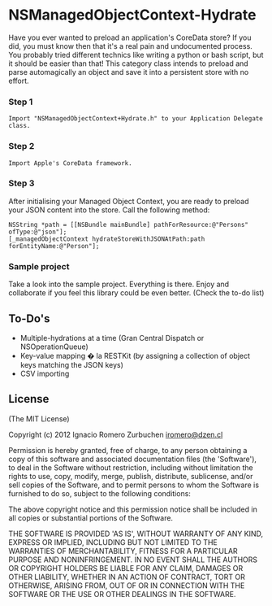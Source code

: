 NSManagedObjectContext-Hydrate
==============================

Have you ever wanted to preload an application's CoreData store?
If you did, you must know then that it's a real pain and undocumented process. You probably tried different technics like writing a python or bash script, but it should be easier than that!
This category class intends to preload and parse automagically an object and save it into a persistent store with no effort.

### Step 1
```
Import "NSManagedObjectContext+Hydrate.h" to your Application Delegate class.
```

### Step 2
```
Import Apple's CoreData framework.
```

### Step 3
After initialising your Managed Object Context, you are ready to preload your JSON content into the store.
Call the following method:
```
NSString *path = [[NSBundle mainBundle] pathForResource:@"Persons" ofType:@"json"];
[_managedObjectContext hydrateStoreWithJSONAtPath:path forEntityName:@"Person"];
```

### Sample project
Take a look into the sample project. Everything is there.
Enjoy and collaborate if you feel this library could be even better. (Check the to-do list)

## To-Do's
- Multiple-hydrations at a time (Gran Central Dispatch or NSOperationQueue)
- Key-value mapping � la RESTKit (by assigning a collection of object keys matching the JSON keys)
- CSV importing


## License
(The MIT License)

Copyright (c) 2012 Ignacio Romero Zurbuchen <iromero@dzen.cl>

Permission is hereby granted, free of charge, to any person obtaining a copy of this software and associated documentation files (the 'Software'), to deal in the Software without restriction, including without limitation the rights to use, copy, modify, merge, publish, distribute, sublicense, and/or sell copies of the Software, and to permit persons to whom the Software is furnished to do so, subject to the following conditions:

The above copyright notice and this permission notice shall be included in all copies or substantial portions of the Software.

THE SOFTWARE IS PROVIDED 'AS IS', WITHOUT WARRANTY OF ANY KIND, EXPRESS OR IMPLIED, INCLUDING BUT NOT LIMITED TO THE WARRANTIES OF MERCHANTABILITY, FITNESS FOR A PARTICULAR PURPOSE AND NONINFRINGEMENT. IN NO EVENT SHALL THE AUTHORS OR COPYRIGHT HOLDERS BE LIABLE FOR ANY CLAIM, DAMAGES OR OTHER LIABILITY, WHETHER IN AN ACTION OF CONTRACT, TORT OR OTHERWISE, ARISING FROM, OUT OF OR IN CONNECTION WITH THE SOFTWARE OR THE USE OR OTHER DEALINGS IN THE SOFTWARE.
